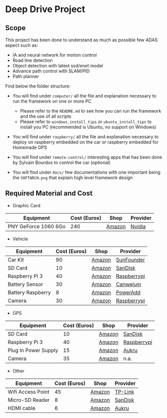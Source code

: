 # Deep Drive Project

## Scope

This project has been done to understand as much as possible few ADAS aspect such as:
- IA and neural network for motion control 
- Road line detection
- Object detection with latest ssd/enet model
- Advance path control with SLAM/PID
- Path planner 

Find below the folder structure:
- You will find under `computer/` all the file and explanation necessary to run the framework on one or more PC
    - Please refer to the `README.md` to see how you can run the framework and the use of all scripts
    - Please refer to `windows_install_tips` or `ubuntu_install_tips` to install you PC (recommended is Ubuntu, no support on Windows)
 
- You will find under `raspberry/` all the file and explanation necessary to deploy on raspberry embedded on the car or raspberry embedded for Homemade GPS

- You will find under `remote-control/` interesting apps that has been done by Sylvain Bourdos to control the car (optional)

- You will find under `docs/` few documentations with one important being the `SOFTARCH.png` that explain high level framework design


## Required Material and Cost

- Graphic Card

Equipment |	Cost (Euros) | Shop | Provider
--------- | ------------ | ---- | --------
PNY GeForce 1060 6Go | 240 | [Amazon](https://www.amazon.fr/PNY-Carte-Graphique-GeForce-GDDR5/dp/B01IDPHWM2/ref=sr_1_7?s=electronics&ie=UTF8&qid=1491464064&sr=1-7&keywords=geforce+gtx+1060) | [Nvidia](http://www.nvidia.fr/graphics-cards/geforce/pascal/gtx-1060/#cid=Campaign-Pascal-GTX-1060-Q2-NVIDIA-geforce-desktops-FR-CORPGFDESKTOPS-Owned-Web-Banner&utm_source=NVIDIA-geforce-desktops-FR&utm_medium=Owned-Web-Banner&utm_content=CORPGFDESKTOPS&utm_campaign=Campaign-Pascal-GTX-1060-Q2-Owned-Web-Banner)

- Vehicle

Equipment |	Cost (Euros) | Shop | Provider
--------- | ------------ | ---- | --------
Car Kit	| 90 |	[Amazon](https://www.amazon.fr/SunFounder-Raspberry-Android-Compatible-Included/dp/B014KK89BW) | 	[SunFounder](https://www.sunfounder.com/robotic-drone/smartcar/smart-video-car-kit.html)  
SD Card	| 10 |	[Amazon](https://www.amazon.fr/M%C3%A9moire-microSDHC-SanDisk-Nouvelle-Version/dp/B013UDL5V6/ref=pd_bxgy_147_img_3?_encoding=UTF8&psc=1&refRID=VSQBX6KCH1DHFYYBPN94)	| [SanDisk](https://www.sandisk.com/)
Raspberry Pi 3 |	40|	[Amazon](https://www.amazon.fr/Raspberry-Pi-Carte-M%C3%A8re-Model/dp/B01CD5VC92/ref=pd_cart_bxgy_2_1?_encoding=UTF8&psc=1&refRID=19XFSHDXQ63RWXVZGNWV)	| [Raspberrypi](https://www.raspberrypi.org/)
Battery Sensor |	30|	[Amazon](https://www.amazon.fr/Canwelum-Chargeur-Batterie-Rechargeable-Puissant/dp/B00MO22R5I/ref=pd_cart_bxgy_2_1?_encoding=UTF8&refRID=3SHHG5J0XYRCKWWSNRWP&th=1)	| [Canwelum](http://www.canwelum.com/)
Battery Raspberry |	8	| [Amazon](https://www.amazon.fr/Poweradd-Chargeur-t%C3%A9l%C3%A9phone-Adapteurs-Appareils/dp/B00N5LP35I/ref=sr_1_2?s=electronics&ie=UTF8&qid=1491570862&sr=1-2)	| [PowerAdd](https://www.ipoweradd.com/)
Camera |	30	| [Amazon](https://www.amazon.fr/Raspberry-Pi-1080p-Module-Cam%C3%A9ra/dp/B01ER2SKFS/ref=pd_sbs_147_2?_encoding=UTF8&psc=1&refRID=60R4VZRXTS4KHJKN8KNW)	| [Raspberrypi](https://www.raspberrypi.org/)

- GPS

Equipment |	Cost (Euros) | Shop | Provider
--------- | ------------ | ---- | --------
SD Card	| 10 |	[Amazon](https://www.amazon.fr/M%C3%A9moire-microSDHC-SanDisk-Nouvelle-Version/dp/B013UDL5V6/ref=pd_bxgy_147_img_3?_encoding=UTF8&psc=1&refRID=VSQBX6KCH1DHFYYBPN94)	| [SanDisk](https://www.sandisk.com/)
Raspberry Pi 3 |	40|	[Amazon](https://www.amazon.fr/Raspberry-Pi-Carte-M%C3%A8re-Model/dp/B01CD5VC92/ref=pd_cart_bxgy_2_1?_encoding=UTF8&psc=1&refRID=19XFSHDXQ63RWXVZGNWV)	| [Raspberrypi](https://www.raspberrypi.org/)
Plug In Power Supply	| 15	| [Amazon](https://www.amazon.fr/Aukru-Transparent-Case-Alimentation-dissipateur/dp/B01N4BLIKS/ref=pd_sim_147_1?_encoding=UTF8&refRID=9RYJQ2115QGK9DXC44DC&th=1)	| [Aukru](https://aukru.com/)
Camera	| 35	| [Amazon](https://www.amazon.fr/gp/product/B01837L4QU/ref=oh_aui_detailpage_o04_s01?ie=UTF8&psc=1)	| n.a.

- Other

Equipment |	Cost (Euros) | Shop | Provider
--------- | ------------ | ---- | --------
Wifi Access Point	| 45	| [Amazon](https://www.amazon.fr/TP-Link-TL-WR841N-Routeur-Wi-Fi-Antennes/dp/B00VVHOT3U/ref=sr_1_1?s=computers&ie=UTF8&qid=1491397153&sr=1-1&keywords=wifi%2Baccess%2Bpoint&th=1)	| [TP-Link](http://www.tp-link.com/en/)
Micro-SD Reader	| 8	| [Amazon](https://www.amazon.fr/gp/product/B002OR95BW/ref=ox_sc_act_title_1?ie=UTF8&psc=1&smid=A1X6FK5RDHNB96)	| [SanDisk](https://www.sandisk.com/)
HDMI cable	| 6 | 	[Amazon](https://www.amazon.fr/gp/product/B00Z0J34JU/ref=ox_sc_act_title_3?ie=UTF8&psc=1&smid=A1YTR8UCVRSI8N)	| [Aukru](https://aukru.com/)
